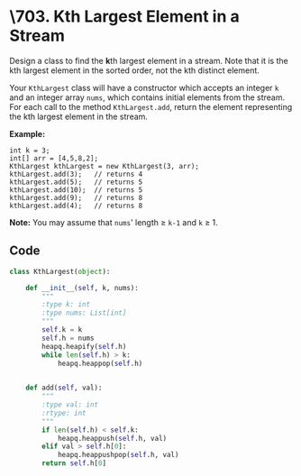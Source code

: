 #  \703. Kth Largest Element in a Stream 

Design a class to find the **k**th largest element in a stream. Note that it is the kth largest element in the sorted order, not the kth distinct element.

Your `KthLargest` class will have a constructor which accepts an integer `k` and an integer array `nums`, which contains initial elements from the stream. For each call to the method `KthLargest.add`, return the element representing the kth largest element in the stream.

**Example:**

```
int k = 3;
int[] arr = [4,5,8,2];
KthLargest kthLargest = new KthLargest(3, arr);
kthLargest.add(3);   // returns 4
kthLargest.add(5);   // returns 5
kthLargest.add(10);  // returns 5
kthLargest.add(9);   // returns 8
kthLargest.add(4);   // returns 8
```

**Note:**
You may assume that `nums`' length ≥ `k-1` and `k` ≥ 1.



## Code

```python
class KthLargest(object):

    def __init__(self, k, nums):
        """
        :type k: int
        :type nums: List[int]
        """
        self.k = k
        self.h = nums
        heapq.heapify(self.h)
        while len(self.h) > k:
            heapq.heappop(self.h)
        

    def add(self, val):
        """
        :type val: int
        :rtype: int
        """
        if len(self.h) < self.k:
            heapq.heappush(self.h, val)
        elif val > self.h[0]:
            heapq.heappushpop(self.h, val)
        return self.h[0]
```

